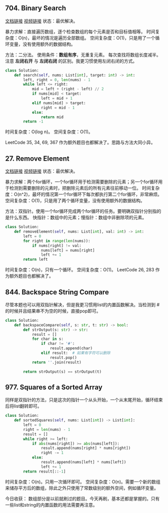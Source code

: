 ## 704. Binary Search
[文档链接](https://programmercarl.com/0704.%E4%BA%8C%E5%88%86%E6%9F%A5%E6%89%BE.html#%E6%80%9D%E8%B7%AF)
[视频链接](https://www.bilibili.com/video/BV1fA4y1o715)
状态：最优解决。

暴力求解：直接遍历数组，逐个检查数组的每个元素是否和目标值相等。
时间复杂度：O(n)，最坏的情况是遍历全部数组。
空间复杂度：O(1)，只是用了一个循环变量，没有使用额外的数据结构。

方法：二分法。
使用条件：**数组有序**，无重复元素。
每次查找将数组长度减半。
注意 **左闭右开** 与 **左闭右闭** 的区别。我更习惯使用左闭右闭的方式。

```python
class Solution:
    def search(self, nums: List[int], target: int) -> int:
        left, right = 0, len(nums) - 1
        while left <= right:
            mid = left + (right - left) // 2
            if nums[mid] < target:
                left = mid + 1
            elif nums[mid] > target:
                right = mid - 1
            else:
                return mid
        return -1
```

时间复杂度：O(log n)。
空间复杂度：O(1)。

LeetCode 35, 34, 69, 367 作为额外题目也都解决了。思路与方法大同小异。

## 27. Remove Element
[文档链接](https://programmercarl.com/0027.%E7%A7%BB%E9%99%A4%E5%85%83%E7%B4%A0.html#%E7%AE%97%E6%B3%95%E5%85%AC%E5%BC%80%E8%AF%BE)
[视频链接](https://www.bilibili.com/video/BV12A4y1Z7LP)
状态：最优解决。

暴力求解：两个for循环，一个for循环用于检测需要删除的元素；另一个for循环用于检测到需要删除的元素时，把删除元素后的所有元素往前移动一位。
时间复杂度：O(n^2)，最坏的情况第一个for循环下每次都执行第二个for循环，非常麻烦。
空间复杂度：O(1)，只是用了两个循环变量，没有使用额外的数据结构。

方法：双指针。使用一个for循环完成两个for循环的任务。要明确双指针分别指的是什么东西。
快指针：数组中的元素；慢指针：数组中非删除项的元素。

```python
class Solution:
    def removeElement(self, nums: List[int], val: int) -> int:
        left = 0
        for right in range(len(nums)):
            if nums[right] != val:
                nums[left] = nums[right]
                left += 1
        return left
```
时间复杂度：O(n)，只有一个循环。
空间复杂度：O(1)。
LeetCode 26, 283 作为额外题目也都解决了。

## 844. Backspace String Compare 

尽管本题也可以用双指针解决，但是我更习惯用list的内置函数解决。当检测到 # 的时候并且结果串不为空的时候，直接pop即可。

```python
class Solution:
    def backspaceCompare(self, s: str, t: str) -> bool:
        def strOutput(s: str) -> str:
            result = []
            for char in s:
                if char != '#':
                    result.append(char)
                elif result:  # 如果有字符可以删除
                    result.pop()
            return ''.join(result)
        
        return strOutput(s) == strOutput(t)
```

## 977. Squares of a Sorted Array

同样是双指针的方法，只是这次的指针一个从头开始，一个从末尾开始，循环结束后将list翻转即可。

```python
class Solution:
    def sortedSquares(self, nums: List[int]) -> List[int]:
        left = 0
        right = len(nums) - 1
        result = []
        while right >= left:
            if abs(nums[right]) >= abs(nums[left]):
                result.append(nums[right] * nums[right])
                right -= 1
            else:
                result.append(nums[left] * nums[left])
                left += 1
        return result[::-1]
```

时间复杂度：O(n)。只用一次循环即可。
空间复杂度：O(n)。需要一个新的数组来储存平方后的数组，除此之外只使用了常数级别的额外空间，例如循环变量。

今日收获：
数组部分是以前就刷过的题目。今天再刷，基本还都是掌握的。只有一些list和string的内置函数的用法需要再注意。
